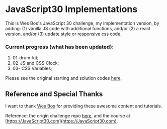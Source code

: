 # JavaScript30 Implementations

This is Wes Bos's JavaScript 30 challenge, my implementation version, by adding: 
(1) vanilla JS code with additional functions, 
and/or (2) a react version, 
and/or (3) update style or responsive css code. 

### Current progress (what has been updated): 
1. 01-drum-kit;
2. 02-JS and CSS Clock;
3. 03- CSS Variables;


Please see the original starting and solution codes [here](https://github.com/wesbos/JavaScript30).  

## Reference and Special Thanks
I want to thank [Wes Bos](https://github.com/wesbos) for providing these awesome content and tutorials. 

Reference: the origin challenge repo [here](https://github.com/wesbos/JavaScript30), and the course at [https://JavaScript30.com](https://JavaScript30.com).


